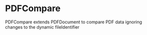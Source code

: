 # PDFCompare

PDFCompare extends PDFDocument to compare PDF data ignoring changes to the dynamic fileIdentifier
